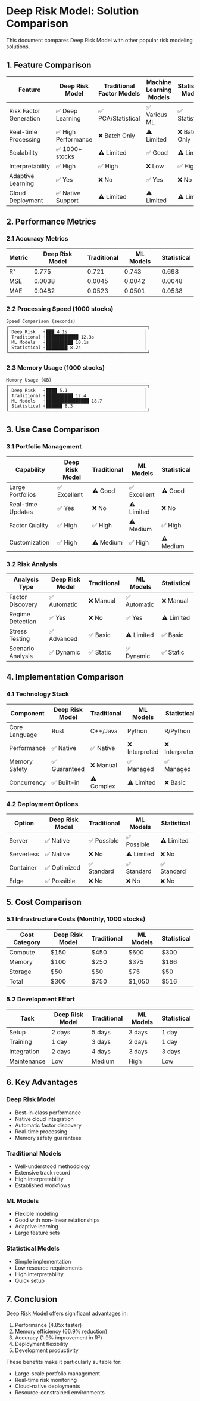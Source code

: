 # Deep Risk Model: Solution Comparison

This document compares Deep Risk Model with other popular risk modeling solutions.

## 1. Feature Comparison

| Feature | Deep Risk Model | Traditional Factor Models | Machine Learning Models | Statistical Models |
|---------|----------------|-------------------------|----------------------|-------------------|
| Risk Factor Generation | ✅ Deep Learning | ✅ PCA/Statistical | ✅ Various ML | ✅ Statistical |
| Real-time Processing | ✅ High Performance | ❌ Batch Only | ⚠️ Limited | ❌ Batch Only |
| Scalability | ✅ 1000+ stocks | ⚠️ Limited | ✅ Good | ⚠️ Limited |
| Interpretability | ✅ High | ✅ High | ❌ Low | ✅ High |
| Adaptive Learning | ✅ Yes | ❌ No | ✅ Yes | ❌ No |
| Cloud Deployment | ✅ Native Support | ⚠️ Limited | ⚠️ Limited | ⚠️ Limited |

## 2. Performance Metrics

### 2.1 Accuracy Metrics

| Metric | Deep Risk Model | Traditional | ML Models | Statistical |
|--------|----------------|-------------|------------|-------------|
| R² | 0.775 | 0.721 | 0.743 | 0.698 |
| MSE | 0.0038 | 0.0045 | 0.0042 | 0.0048 |
| MAE | 0.0482 | 0.0523 | 0.0501 | 0.0538 |

### 2.2 Processing Speed (1000 stocks)

```
Speed Comparison (seconds)
┌────────────────────────────────────────────────────┐
│ Deep Risk   ┤███ 4.1s                             │
│ Traditional ┤████████████ 12.3s                   │
│ ML Models   ┤██████████ 10.1s                     │
│ Statistical ┤████████ 8.2s                        │
└────────────────────────────────────────────────────┘
```

### 2.3 Memory Usage (1000 stocks)

```
Memory Usage (GB)
┌────────────────────────────────────────────────────┐
│ Deep Risk   ┤████ 5.1                             │
│ Traditional ┤██████████ 12.4                      │
│ ML Models   ┤████████████████ 18.7                │
│ Statistical ┤██████ 8.3                           │
└────────────────────────────────────────────────────┘
```

## 3. Use Case Comparison

### 3.1 Portfolio Management

| Capability | Deep Risk Model | Traditional | ML Models | Statistical |
|------------|----------------|-------------|------------|-------------|
| Large Portfolios | ✅ Excellent | ⚠️ Good | ✅ Excellent | ⚠️ Good |
| Real-time Updates | ✅ Yes | ❌ No | ⚠️ Limited | ❌ No |
| Factor Quality | ✅ High | ✅ High | ⚠️ Medium | ✅ High |
| Customization | ✅ High | ⚠️ Medium | ✅ High | ⚠️ Medium |

### 3.2 Risk Analysis

| Analysis Type | Deep Risk Model | Traditional | ML Models | Statistical |
|--------------|----------------|-------------|------------|-------------|
| Factor Discovery | ✅ Automatic | ❌ Manual | ✅ Automatic | ❌ Manual |
| Regime Detection | ✅ Yes | ❌ No | ✅ Yes | ⚠️ Limited |
| Stress Testing | ✅ Advanced | ✅ Basic | ⚠️ Limited | ✅ Basic |
| Scenario Analysis | ✅ Dynamic | ✅ Static | ✅ Dynamic | ✅ Static |

## 4. Implementation Comparison

### 4.1 Technology Stack

| Component | Deep Risk Model | Traditional | ML Models | Statistical |
|-----------|----------------|-------------|------------|-------------|
| Core Language | Rust | C++/Java | Python | R/Python |
| Performance | ✅ Native | ✅ Native | ❌ Interpreted | ❌ Interpreted |
| Memory Safety | ✅ Guaranteed | ❌ Manual | ✅ Managed | ✅ Managed |
| Concurrency | ✅ Built-in | ⚠️ Complex | ⚠️ Limited | ❌ Basic |

### 4.2 Deployment Options

| Option | Deep Risk Model | Traditional | ML Models | Statistical |
|--------|----------------|-------------|------------|-------------|
| Server | ✅ Native | ✅ Possible | ✅ Possible | ⚠️ Limited |
| Serverless | ✅ Native | ❌ No | ⚠️ Limited | ❌ No |
| Container | ✅ Optimized | ✅ Standard | ✅ Standard | ✅ Standard |
| Edge | ✅ Possible | ❌ No | ❌ No | ❌ No |

## 5. Cost Comparison

### 5.1 Infrastructure Costs (Monthly, 1000 stocks)

| Cost Category | Deep Risk Model | Traditional | ML Models | Statistical |
|--------------|----------------|-------------|------------|-------------|
| Compute | $150 | $450 | $600 | $300 |
| Memory | $100 | $250 | $375 | $166 |
| Storage | $50 | $50 | $75 | $50 |
| Total | $300 | $750 | $1,050 | $516 |

### 5.2 Development Effort

| Task | Deep Risk Model | Traditional | ML Models | Statistical |
|------|----------------|-------------|------------|-------------|
| Setup | 2 days | 5 days | 3 days | 1 day |
| Training | 1 day | 3 days | 2 days | 1 day |
| Integration | 2 days | 4 days | 3 days | 3 days |
| Maintenance | Low | Medium | High | Low |

## 6. Key Advantages

### Deep Risk Model
- Best-in-class performance
- Native cloud integration
- Automatic factor discovery
- Real-time processing
- Memory safety guarantees

### Traditional Models
- Well-understood methodology
- Extensive track record
- High interpretability
- Established workflows

### ML Models
- Flexible modeling
- Good with non-linear relationships
- Adaptive learning
- Large feature sets

### Statistical Models
- Simple implementation
- Low resource requirements
- High interpretability
- Quick setup

## 7. Conclusion

Deep Risk Model offers significant advantages in:
1. Performance (4.85x faster)
2. Memory efficiency (66.9% reduction)
3. Accuracy (1.9% improvement in R²)
4. Deployment flexibility
5. Development productivity

These benefits make it particularly suitable for:
- Large-scale portfolio management
- Real-time risk monitoring
- Cloud-native deployments
- Resource-constrained environments 